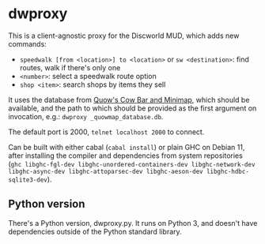 # dwproxy

This is a client-agnostic proxy for the Discworld MUD, which adds new
commands:

- `speedwalk [from <location>] to <location>` or `sw <destination>`:
  find routes, walk if there's only one
- `<number>`: select a speedwalk route option
- `shop <item>`: search shops by items they sell

It uses the database from [Quow's Cow Bar and
Minimap](http://quow.co.uk/minimap.php), which should be available,
and the path to which should be provided as the first argument on
invocation, e.g.: `dwproxy _quowmap_database.db`.

The default port is 2000, `telnet localhost 2000` to connect.

Can be built with either cabal (`cabal install`) or plain GHC on
Debian 11, after installing the compiler and dependencies from system
repositories (`ghc libghc-fgl-dev libghc-unordered-containers-dev
libghc-network-dev libghc-async-dev libghc-attoparsec-dev
libghc-aeson-dev libghc-hdbc-sqlite3-dev`).


## Python version

There's a Python version, dwproxy.py. It runs on Python 3, and doesn't
have dependencies outside of the Python standard library.
